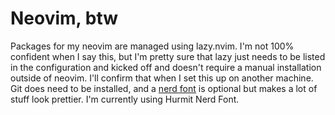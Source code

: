 # Neovim, btw
Packages for my neovim are managed using lazy.nvim. I'm not 100% confident when I say this,
but I'm pretty sure that lazy just needs to be listed in the configuration and kicked off and
doesn't require a manual installation outside of neovim. I'll confirm that when I set this up on
another machine. Git does need to be installed, and a [nerd font](https://www.nerdfonts.com/)
is optional but makes a lot of stuff look prettier. I'm currently using Hurmit Nerd Font.
